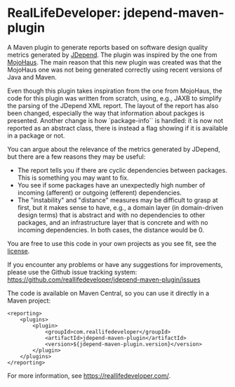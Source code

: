 RealLifeDeveloper: jdepend-maven-plugin
=======================================

A Maven plugin to generate reports based on software design quality metrics generated by [JDepend](https://github.com/clarkware/jdepend).
The plugin was inspired by the one from [MojoHaus](https://www.mojohaus.org/jdepend-maven-plugin/). The main reason that this new plugin
was created was that the MojoHaus one was not being generated correctly using recent versions of Java and Maven.

Even though this plugin takes inspiration from the one from MojoHaus, the code for this plugin was written from scratch, using, e.g.,
JAXB to simplify the parsing of the JDepend XML report. The layout of the report has also been changed, especially the way that
information about packges is presented. Another change is how `package-info`` is handled: it is now not reported as an abstract
class, there is instead a flag showing if it is available in a package or not.

You can argue about the relevance of the metrics generated by JDepend, but there are a few reasons they may be useful:
- The report tells you if there are cyclic dependencies between packages. This is something you may want to fix.
- You see if some packages have an unexpectedly high number of incoming (afferent) or outgoing (efferent) dependencies.
- The "instability" and "distance" measures may be difficult to grasp at first, but it makes sense to have, e.g., a domain layer (in
domain-driven design terms) that is abstract and with no dependencies to other packages, and an infrastructure layer that is concrete
and with no incoming dependencies. In both cases, the distance would be 0.

You are free to use this code in your own projects as you see fit, see the [license](LICENSE).

If you encounter any problems or have any suggestions for improvements, please use the Github issue tracking system:
https://github.com/reallifedeveloper/jdepend-maven-plugin/issues

The code is available on Maven Central, so you can use it directly in a Maven project:
```
<reporting>
    <plugins>
        <plugin>
            <groupId>com.reallifedeveloper</groupId>
            <artifactId>jdepend-maven-plugin</artifactId>
            <version>${jdepend-maven-plugin.version}</version>
        </plugin>
    </plugins>
</reporting>
```

For more information, see <https://reallifedeveloper.com/>.

